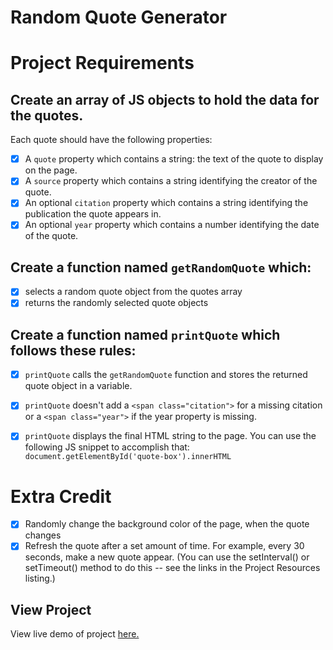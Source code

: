 # Random Quote Generator


# Project Requirements

## Create an array of JS objects to hold the data for the quotes.

Each quote should have the following properties:

- [x] A `quote` property which contains a string: the text of the quote to display on the page.
- [x] A `source` property which contains a string identifying the creator of the quote.
- [x] An optional `citation` property which contains a string identifying the publication the quote appears in.
- [x] An optional `year` property which contains a number identifying the date of the quote.

## Create a function named `getRandomQuote` which:

- [x] selects a random quote object from the quotes array
- [x] returns the randomly selected quote objects

## Create a function named `printQuote` which follows these rules:

- [x] `printQuote` calls the `getRandomQuote` function and stores the returned quote object in a variable.

- [x] `printQuote` doesn't add a `<span class="citation">` for a missing citation or a `<span class="year">` if the year property is missing.
- [x] `printQuote` displays the final HTML string to the page. You can use the following JS snippet to accomplish that: `document.getElementById('quote-box').innerHTML`

# Extra Credit

- [x] Randomly change the background color of the page, when the quote changes
- [x] Refresh the quote after a set amount of time. For example, every 30 seconds, make a new quote appear. (You can use the setInterval() or setTimeout() method to do this -- see the links in the Project Resources listing.)

## View Project

View live demo of project [here.](https://jrdukes.github.io/random-quote-generator/)
